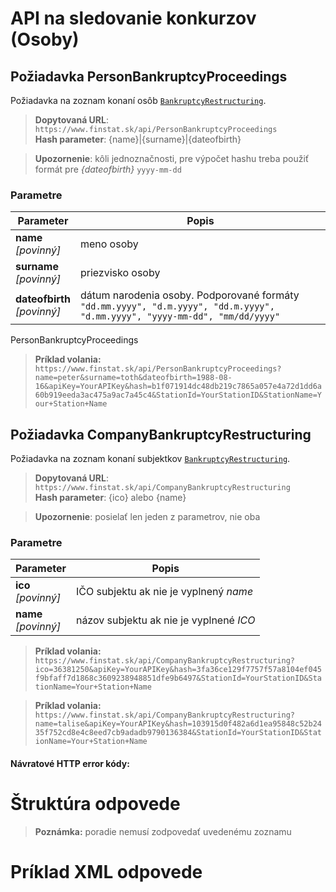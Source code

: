 # API na sledovanie konkurzov (Osoby)

## Požiadavka PersonBankruptcyProceedings
Požiadavka na zoznam konaní osôb [`BankruptcyRestructuring`](#BankruptcyRestructuring).
> **Dopytovaná URL**: ```https://www.finstat.sk/api/PersonBankruptcyProceedings```<br />
> **Hash parameter**: {name}|{surname}|{dateofbirth}

> **Upozornenie**: kôli jednoznačnosti, pre výpočet hashu treba použiť formát pre *{dateofbirth}* `yyyy-mm-dd`

### Parametre
| Parameter | Popis |
| ----------- | ----------- |
| **name**<br />*[povinný]*| meno osoby |
| **surname**<br />*[povinný]*| priezvisko osoby |
| **dateofbirth**<br />*[povinný]*| dátum narodenia osoby. Podporované formáty `"dd.mm.yyyy", "d.m.yyyy", "dd.m.yyyy", "d.mm.yyyy", "yyyy-mm-dd", "mm/dd/yyyy"` 

[](../../../common/parameters/parameters-sk.md ':include')

PersonBankruptcyProceedings
> **Príklad volania:** ```https://www.finstat.sk/api/PersonBankruptcyProceedings?name=peter&surname=toth&dateofbirth=1988-08-16&apiKey=YourAPIKey&hash=b1f071914dc48db219c7865a057e4a72d1dd6a60b919eeda3ac475a9ac7a45c4&StationId=YourStationID&StationName=Your+Station+Name```


## Požiadavka CompanyBankruptcyRestructuring
Požiadavka na zoznam konaní subjektkov [`BankruptcyRestructuring`](#BankruptcyRestructuring).
> **Dopytovaná URL**: ```https://www.finstat.sk/api/CompanyBankruptcyRestructuring```<br />
> **Hash parameter**: {ico} alebo {name} 

>**Upozornenie**: posielať len jeden z parametrov, nie oba

### Parametre
| Parameter | Popis |
| ----------- | ----------- |
| **ico**<br />*[povinný]*|  IČO subjektu ak nie je vyplnený *name* |
| **name**<br />*[povinný]*| názov subjektu ak nie je vyplnené *ICO*  |

[](../../../common/parameters/parameters-sk.md ':include')


> **Príklad volania:** ```https://www.finstat.sk/api/CompanyBankruptcyRestructuring?ico=36381250&apiKey=YourAPIKey&hash=3fa36ce129f7757f57a8104ef045f9bfaff7d1868c3609238948851dfe9b6497&StationId=YourStationID&StationName=Your+Station+Name```

> **Príklad volania:** ```https://www.finstat.sk/api/CompanyBankruptcyRestructuring?name=talise&apiKey=YourAPIKey&hash=103915d0f482a6d1ea95848c52b2435f752cd8e4c8eed7cb9adadb9790136384&StationId=YourStationID&StationName=Your+Station+Name```

#### Návratové HTTP error kódy:
[](../../../common/http/errorcodes-sk.md ':include')

# Štruktúra odpovede
[](../../../common/responses/bankruptcyrestructuring-sk.md ':include')

[](../../../common/responses/personaddress-sk.md ':include')

> **Poznámka:** poradie nemusí zodpovedať uvedenému zoznamu

# Príklad XML odpovede
[](../../../common/examples/bankruptcyrestructuring.md ':include')

